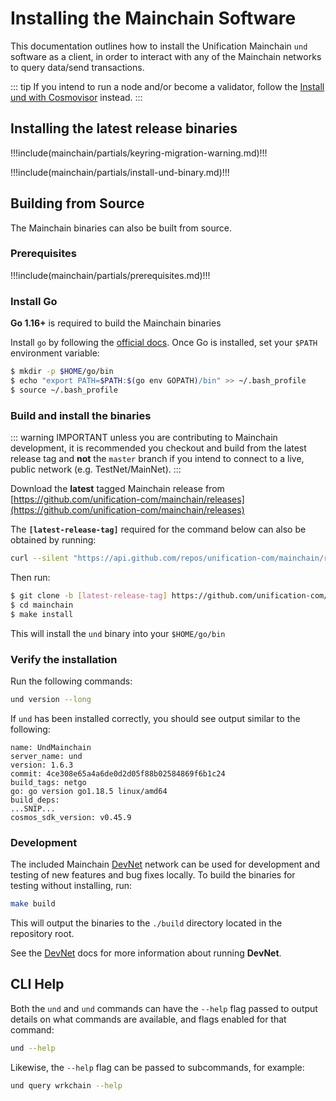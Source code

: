 # Installing the Mainchain Software

This documentation outlines how to install the Unification Mainchain `und` software as a client, in
order to interact with any of the Mainchain networks to query data/send transactions.

::: tip
If you intend to run a node and/or become a validator, follow the
 [Install und with Cosmovisor](./cosmovisor/install_und_with_cosmovisor.md) instead.
:::

## Installing the latest release binaries

!!!include(mainchain/partials/keyring-migration-warning.md)!!!

!!!include(mainchain/partials/install-und-binary.md)!!!

## Building from Source

The Mainchain binaries can also be built from source.

### Prerequisites

!!!include(mainchain/partials/prerequisites.md)!!!

### Install Go

**Go 1.16+** is required to build the Mainchain binaries

Install `go` by following the [official docs](https://golang.org/doc/install).
Once Go is installed, set your `$PATH` environment variable:

```bash
$ mkdir -p $HOME/go/bin
$ echo "export PATH=$PATH:$(go env GOPATH)/bin" >> ~/.bash_profile
$ source ~/.bash_profile
```

### Build and install the binaries

::: warning IMPORTANT
unless you are contributing to Mainchain development, it is recommended you checkout and build from the latest release
tag and **not** the `master` branch if you intend to connect to a live, public network (e.g. TestNet/MainNet).
:::

Download the **latest** tagged Mainchain release from
[https://github.com/unification-com/mainchain/releases](https://github.com/unification-com/mainchain/releases)

The **`[latest-release-tag]`** required for the command below can also be obtained by running:

```bash
curl --silent "https://api.github.com/repos/unification-com/mainchain/releases/latest" | grep -Po '"tag_name": "\K.*?(?=")'
```

Then run:

```bash
$ git clone -b [latest-release-tag] https://github.com/unification-com/mainchain
$ cd mainchain
$ make install
```

This will install the `und` binary into your `$HOME/go/bin`

### Verify the installation

Run the following commands:

```bash
und version --long
```

If `und` has been installed correctly, you should see output similar to the following:

```
name: UndMainchain
server_name: und
version: 1.6.3
commit: 4ce308e65a4a6de0d2d05f88b02584869f6b1c24
build_tags: netgo
go: go version go1.18.5 linux/amd64
build_deps:
...SNIP...
cosmos_sdk_version: v0.45.9
```

### Development

The included Mainchain [DevNet](../networks/devnet/local-devnet-docker.md) network can be used for development and testing of new features and
bug fixes locally. To build the binaries for testing without installing, run:

```bash
make build
```

This will output the binaries to the `./build` directory located in the repository root.

See the [DevNet](../networks/devnet/local-devnet-docker.md) docs for more information about running **DevNet**.

## CLI Help

Both the `und` and `und` commands can have the `--help` flag passed
to output details on what commands are available, and flags enabled for that
command:

```bash
und --help
```

Likewise, the `--help` flag can be passed to subcommands, for example:

```bash
und query wrkchain --help
```
